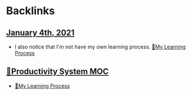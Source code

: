 
# Backlinks
## [January 4th, 2021](<January 4th, 2021.md>)
- I also notice that I'm not have my own learning process. [🌱My Learning Process](<🌱My Learning Process.md>)

## [🧭Productivity System MOC](<🧭Productivity System MOC.md>)
- [🌱My Learning Process](<🌱My Learning Process.md>)


